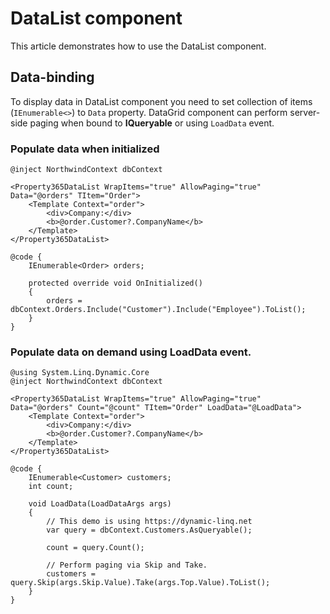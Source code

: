 # DataList component
This article demonstrates how to use the DataList component.

## Data-binding
To display data in DataList component you need to set collection of items (`IEnumerable<>`) to `Data` property. DataGrid component can perform server-side paging when bound to __IQueryable__ or using `LoadData` event.

### Populate data when initialized

```
@inject NorthwindContext dbContext

<Property365DataList WrapItems="true" AllowPaging="true" Data="@orders" TItem="Order">
    <Template Context="order">
        <div>Company:</div>
        <b>@order.Customer?.CompanyName</b>
    </Template>
</Property365DataList>

@code {
    IEnumerable<Order> orders;

    protected override void OnInitialized()
    {
        orders = dbContext.Orders.Include("Customer").Include("Employee").ToList();
    }
}
```

### Populate data on demand using LoadData event.

```
@using System.Linq.Dynamic.Core
@inject NorthwindContext dbContext

<Property365DataList WrapItems="true" AllowPaging="true" Data="@orders" Count="@count" TItem="Order" LoadData="@LoadData">
    <Template Context="order">
        <div>Company:</div>
        <b>@order.Customer?.CompanyName</b>
    </Template>
</Property365DataList>

@code {
    IEnumerable<Customer> customers;
    int count;

    void LoadData(LoadDataArgs args)
    {
        // This demo is using https://dynamic-linq.net
        var query = dbContext.Customers.AsQueryable();

        count = query.Count();

        // Perform paging via Skip and Take.
        customers = query.Skip(args.Skip.Value).Take(args.Top.Value).ToList();
    }
}
```
